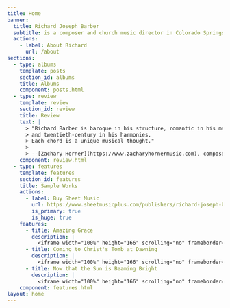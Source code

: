 ```yaml
---
title: Home
banner:
  title: Richard Joseph Barber
  subtitle: is a composer and church music director in Colorado Springs, Colorado.
  actions:
    - label: About Richard
      url: /about
sections:
  - type: albums
    template: posts
    section_id: albums
    title: Albums
    component: posts.html
  - type: review
    template: review
    section_id: review
    title: Review
    text: |
      > "Richard Barber is baroque in his structure, romantic in his melody,
      > and twentieth-century in his harmonies.
      > Each chord is a unique musical thought."  
      >   
      > --[Zachary Horner](https://www.zacharyhornermusic.com), composer
    component: review.html
  - type: features
    template: features
    section_id: features
    title: Sample Works
    actions:
      - label: Buy Sheet Music
        url: https://www.sheetmusicplus.com/publishers/richard-joseph-barber/3052
        is_primary: true
        is_huge: true
    features:
      - title: Amazing Grace
        description: |
          <iframe width="100%" height="166" scrolling="no" frameborder="no" allow="autoplay" src="https://w.soundcloud.com/player/?url=https%3A//api.soundcloud.com/tracks/519827379&color=%23303138&auto_play=false&hide_related=false&show_comments=true&show_user=true&show_reposts=false&show_teaser=true"></iframe>
      - title: Coming to Christ's Tomb at Dawning
        description: |
          <iframe width="100%" height="166" scrolling="no" frameborder="no" allow="autoplay" src="https://w.soundcloud.com/player/?url=https%3A//api.soundcloud.com/tracks/658132682&color=%23303138&auto_play=false&hide_related=false&show_comments=true&show_user=true&show_reposts=false&show_teaser=true"></iframe>
      - title: Now that the Sun is Beaming Bright
        description: |
          <iframe width="100%" height="166" scrolling="no" frameborder="no" allow="autoplay" src="https://w.soundcloud.com/player/?url=https%3A//api.soundcloud.com/tracks/659087465&color=%23303138&auto_play=false&hide_related=false&show_comments=true&show_user=true&show_reposts=false&show_teaser=true"></iframe>
    component: features.html
layout: home
---
```

